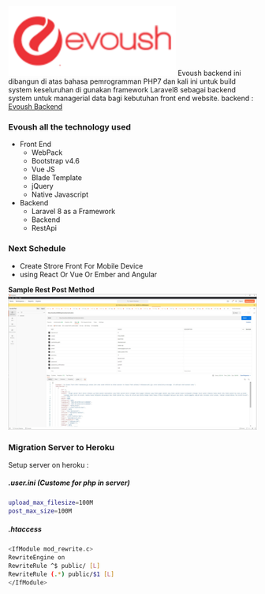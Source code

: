 <img src="https://raw.githubusercontent.com/codesyariah122/bahan-evoush/4d2ea5ca618f3dd8c1bd3be7e9f172d3664ba67e/images/logo/evoush_logo_header.svg"/>
Evoush backend ini dibangun di atas bahasa pemrogramman PHP7 dan kali ini untuk build system keseluruhan di gunakan framework Laravel8 sebagai backend system untuk managerial data bagi kebutuhan front end website.  
backend : <a href="https://evoush.heroku.app">Evoush Backend</a>  

### Evoush all the technology used
* Front End
    - WebPack
    - Bootstrap v4.6
    - Vue JS
    - Blade Template
    - jQuery
    - Native Javascript
* Backend 
    - Laravel 8 as a Framework
    - Backend
    - RestApi

### Next Schedule
* Create Strore Front For Mobile Device
* using React Or Vue Or Ember and Angular


**Sample Rest Post Method**  
<img src="https://raw.githubusercontent.com/codesyariah122/evoush-website/new_evoush_branch/sample_post_method_api.jpg">




### Migration Server to Heroku  

Setup server on heroku : 

##### .user.ini (Custome for php in server)  
```bash
upload_max_filesize=100M
post_max_size=100M
```

##### .htaccess  

```bash
<IfModule mod_rewrite.c>
RewriteEngine on
RewriteRule ^$ public/ [L]
RewriteRule (.*) public/$1 [L]
</IfModule>
```  